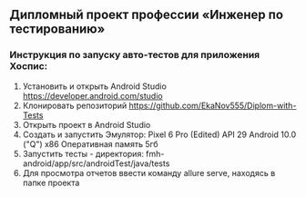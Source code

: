 ## Дипломный проект профессии «Инженер по тестированию»

### Инструкция по запуску авто-тестов для приложения Хоспис:

1. Установить и открыть Android Studio https://developer.android.com/studio
2. Клонировать репозиторий https://github.com/EkaNov555/Diplom-with-Tests
3. Открыть проект в Android Studio
4. Создать и запустить Эмулятор: Pixel 6 Pro (Edited) API 29 Android 10.0 ("Q") x86 Оперативная
   память 5гб
5. Запустить тесты - директория: fmh-android/app/src/androidTest/java/tests
6. Для просмотра отчетов ввести команду allure serve, находясь в папке проекта